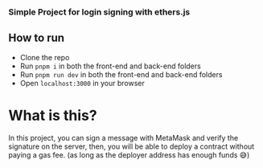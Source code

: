 ### Simple Project for login signing with ethers.js

## How to run
- Clone the repo
- Run `pnpm i` in both the front-end and back-end folders
- Run `pnpm run dev` in both the front-end and back-end folders
- Open `localhost:3000` in your browser

# What is this?

In this project, you can sign a message with MetaMask
and verify the signature on the server,
then, you will be able to deploy a contract without paying a gas fee.
(as long as the deployer address has enough funds 😅)
